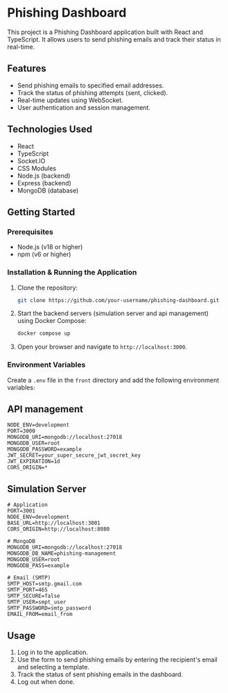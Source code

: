 # Phishing Dashboard

This project is a Phishing Dashboard application built with React and TypeScript. It allows users to send phishing emails and track their status in real-time.

## Features

- Send phishing emails to specified email addresses.
- Track the status of phishing attempts (sent, clicked).
- Real-time updates using WebSocket.
- User authentication and session management.

## Technologies Used

- React
- TypeScript
- Socket.IO
- CSS Modules
- Node.js (backend)
- Express (backend)
- MongoDB (database)

## Getting Started

### Prerequisites

- Node.js (v18 or higher)
- npm (v6 or higher)


### Installation & Running the Application

1. Clone the repository:

   ```bash
   git clone https://github.com/your-username/phishing-dashboard.git
   ```

2. Start the backend servers (simulation server and api management) using 
   Docker Compose:

   ```bash
   docker compose up
   ```

2. Open your browser and navigate to `http://localhost:3000`.

### Environment Variables

Create a `.env` file in the `front` directory and add the following environment variables:

## API management
```dotenv
NODE_ENV=development
PORT=3000
MONGODB_URI=mongodb://localhost:27018
MONGODB_USER=root
MONGODB_PASSWORD=example
JWT_SECRET=your_super_secure_jwt_secret_key
JWT_EXPIRATION=1d
CORS_ORIGIN=*
```

## Simulation Server
```dotenv
# Application
PORT=3001
NODE_ENV=development
BASE_URL=http://localhost:3001
CORS_ORIGIN=http://localhost:8080

# MongoDB
MONGODB_URI=mongodb://localhost:27018
MONGODB_DB_NAME=phishing-management
MONGODB_USER=root
MONGODB_PASS=example

# Email (SMTP)
SMTP_HOST=smtp.gmail.com
SMTP_PORT=465
SMTP_SECURE=false
SMTP_USER=smpt_user
SMTP_PASSWORD=smtp_password
EMAIL_FROM=email_from

```

## Usage

1. Log in to the application.
2. Use the form to send phishing emails by entering the recipient's email and selecting a template.
3. Track the status of sent phishing emails in the dashboard.
4. Log out when done.

